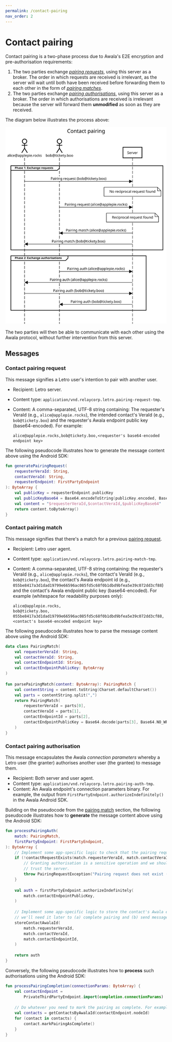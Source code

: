 ```yaml
---
permalink: /contact-pairing
nav_order: 2
---
```


# Contact pairing

Contact pairing is a two-phase process due to Awala's E2E encryption and pre-authorisation requirements:

1. The two parties exchange [_pairing requests_](#contact-pairing-request), using this server as a broker. The order in which requests are received is irrelevant, as the server will wait until both have been received before forwarding them to each other in the form of [_pairing matches_](#contact-pairing-match).
2. The two parties exchange [_pairing authorisations_](#contact-pairing-authorisation), using this server as a broker. The order in which authorisations are received is irrelevant because the server will forward them **unmodified** as soon as they are received.

The diagram below illustrates the process above:

![Contact pairing diagram](./assets/contact-pairing.svg)

The two parties will then be able to communicate with each other using the Awala protocol, without further intervention from this server.

## Messages

### Contact pairing request

This message signifies  a Letro user's intention to pair with another user.

- Recipient: Letro server.
- Content type: `application/vnd.relaycorp.letro.pairing-request-tmp`.
- Content: A comma-separated, UTF-8 string containing: The requester's VeraId (e.g., `alice@applepie.rocks`), the intended contact's VeraId (e.g., `bob@tickety.boo`) and the requester's Awala endpoint public key (base64-encoded). For example:
  
  ```
  alice@applepie.rocks,bob@tickety.boo,<requester's base64-encoded endpoint key>
  ```

The following pseudocode illustrates how to generate the message content above using the Android SDK:

```kotlin
fun generatePairingRequest(
    requesterVeraId: String,
    contactVeraId: String,
    requesterEndpoint: FirstPartyEndpoint
): ByteArray {
    val publicKey = requesterEndpoint.publicKey
    val publicKeyBase64 = Base64.encodeToString(publicKey.encoded, Base64.NO_WRAP)
    val content = "$requesterVeraId,$contactVeraId,$publicKeyBase64"
    return content.toByteArray()
}
```

### Contact pairing match

This message signifies that there's a match for a previous [pairing request](#contact-pairing).

- Recipient: Letro user agent.
- Content type: `application/vnd.relaycorp.letro.pairing-match-tmp`.
- Content: A comma-separated, UTF-8 string containing: the requester's VeraId (e.g., `alice@applepie.rocks`), the contact's VeraId (e.g., `bob@tickety.boo`), the contact's Awala endpoint id (e.g., `055be8417a3d1dad19799e66596ac085fd5c68f0b1dbd9bfea5e39c072dd3cf88`) and the contact's Awala endpoint public key (base64-encoded). For example (whitespace for readability purposes only):
  
  ```
  alice@applepie.rocks,
  bob@tickety.boo,
  055be8417a3d1dad19799e66596ac085fd5c68f0b1dbd9bfea5e39c072dd3cf88,
  <contact's base64-encoded endpoint key>
  ```

The following pseudocode illustrates how to parse the message content above using the Android SDK:

```kotlin
data class PairingMatch(
    val requesterVeraId: String,
    val contactVeraId: String,
    val contactEndpointId: String,
    val contactEndpointPublicKey: ByteArray
)

fun parsePairingMatch(content: ByteArray): PairingMatch {
    val contentString = content.toString(Charset.defaultCharset())
    val parts = contentString.split(",")
    return PairingMatch(
        requesterVeraId = parts[0],
        contactVeraId = parts[1],
        contactEndpointId = parts[2],
        contactEndpointPublicKey = Base64.decode(parts[3], Base64.NO_WRAP)
    )
}
```

### Contact pairing authorisation

This message encapsulates the Awala _connection parameters_ whereby a Letro user (the granter) authorises another user (the grantee) to message them.

- Recipient: Both server and user agent.
- Content type: `application/vnd.relaycorp.letro.pairing-auth-tmp`.
- Content: An Awala endpoint's connection parameters binary. For example, the output from `FirstPartyEndpoint.authorizeIndefinitely()` in the Awala Android SDK.

Building on the pseudocode from the [pairing match](#contact-pairing-match) section, the following pseudocode illustrates how to **generate** the message content above using the Android SDK:

```kotlin
fun processPairingAuth(
    match: PairingMatch,
    firstPartyEndpoint: FirstPartyEndpoint,
): ByteArray {
    // Implement some app-specific logic to check that the pairing request exists.
    if (!contactRequestExists(match.requesterVeraId, match.contactVeraId)) {
        // Granting authorisation is a sensitive operation and we shouldn't blindly
        // trust the server.
        throw PairingRequestException("Pairing request does not exist ($match)")
    }
    
    val auth = firstPartyEndpoint.authorizeIndefinitely(
        match.contactEndpointPublicKey,
    )
    
    // Implement some app-specific logic to store the contact's Awala endpoint id, as
    // we'll need it later to (a) complete pairing and (b) send messages to them.
    storeContactAwalaId(
        match.requesterVeraId,
        match.contactVeraId,
        match.contactEndpointId,
    )
    
    return auth
}
```

Conversely, the following pseudocode illustrates how to **process** such authorisations using the Android SDK:

```kotlin
fun processPairingCompletion(connectionParams: ByteArray) {
    val contactEndpoint =
        PrivateThirdPartyEndpoint.import(completion.connectionParams)
    
    // Do whatever you need to mark the pairing as complete. For example:
    val contacts = getContactsByAwalaId(contactEndpoint.nodeId)
    for (contact in contacts) {
        contact.markPairingAsComplete()
    }
}
```
